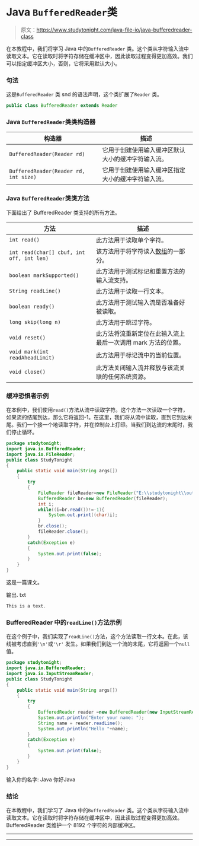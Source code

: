 # Java `BufferedReader`类

> 原文：<https://www.studytonight.com/java-file-io/java-bufferedreader-class>

在本教程中，我们将学习 Java 中的`BufferedReader` 类。这个类从字符输入流中读取文本。它在读取时将字符存储在缓冲区中，因此读取过程变得更加高效。我们可以指定缓冲区大小，否则，它将采用默认大小。

### 句法

这是`BufferedReader` 类 snd 的语法声明，这个类扩展了`Reader` 类。

```java
public class BufferedReader extends Reader
```

### Java `BufferedReader`类类构造器

| 构造器 | 描述 |
| --- | --- |
| `BufferedReader(Reader rd)` | 它用于创建使用输入缓冲区默认大小的缓冲字符输入流。 |
| `BufferedReader(Reader rd, int size)` | 它用于创建使用输入缓冲区指定大小的缓冲字符输入流。 |

### Java `BufferedReader`类类方法

下面给出了 BufferedReader 类支持的所有方法。

| 方法 | 描述 |
| --- | --- |
| `int read()` | 此方法用于读取单个字符。 |
| `int read(char[] cbuf, int off, int len)` | 该方法用于将字符读入[数组](https://www.javatpoint.com/array-in-java)的一部分。 |
| `boolean markSupported()` | 此方法用于测试标记和重置方法的输入流支持。 |
| `String readLine()` | 此方法用于读取一行文本。 |
| `boolean ready()` | 此方法用于测试输入流是否准备好被读取。 |
| `long skip(long n)` | 此方法用于跳过字符。 |
| `void reset()` | 此方法将流重新定位在此输入流上最后一次调用 mark 方法的位置。 |
| `void mark(int readAheadLimit)` | 此方法用于标记流中的当前位置。 |
| `void close()` | 此方法关闭输入流并释放与该流关联的任何系统资源。 |

### 缓冲恐惧者示例

在本例中，我们使用`read()`方法从流中读取字符。这个方法一次读取一个字符，如果流的结尾到达，那么它将返回-1。在这里，我们将从流中读取，直到它到达末尾。我们一个接一个地读取字符，并在控制台上打印。当我们到达流的末尾时，我们停止循环。

```java
package studytonight;
import java.io.BufferedReader;
import java.io.FileReader;
public class StudyTonight 
{
	public static void main(String args[])
	{
		try
		{
			FileReader fileReader=new FileReader("E:\\studytonight\\output.txt");    
			BufferedReader br=new BufferedReader(fileReader);    
			int i;    
			while((i=br.read())!=-1){  
				System.out.print((char)i);  
			}  
			br.close();    
			fileReader.close();    
		}
		catch(Exception e)
		{
			System.out.print(false);
		}
	}
}
```

这是一篇课文。

输出. txt

```java
This is a text.
```

### BufferedReader 中的`readLine()`方法示例

在这个例子中，我们实现了`readLine()`方法，这个方法读取一行文本。在此，该线被考虑直到`'\n'`或`'\r'` 发生。如果我们到达一个流的末尾，它将返回一个`null` 值。

```java
package studytonight;
import java.io.BufferedReader;
import java.io.InputStreamReader;
public class StudyTonight 
{
	public static void main(String args[])
	{
		try
		{
			BufferedReader reader =new BufferedReader(new InputStreamReader(System.in));
			System.out.println("Enter your name: ");
			String name = reader.readLine();   
			System.out.println("Hello "+name);
		}
		catch(Exception e)
		{
			System.out.print(false);
		}
	}
}
```

输入你的名字:
Java
你好Java

### 结论

在本教程中，我们学习了 Java 中的`BufferedReader` 类。这个类从字符输入流中读取文本。它在读取时将字符存储在缓冲区中，因此读取过程变得更加高效。BufferedReader 类维护一个 8192 个字符的内部缓冲区。

* * *

* * *